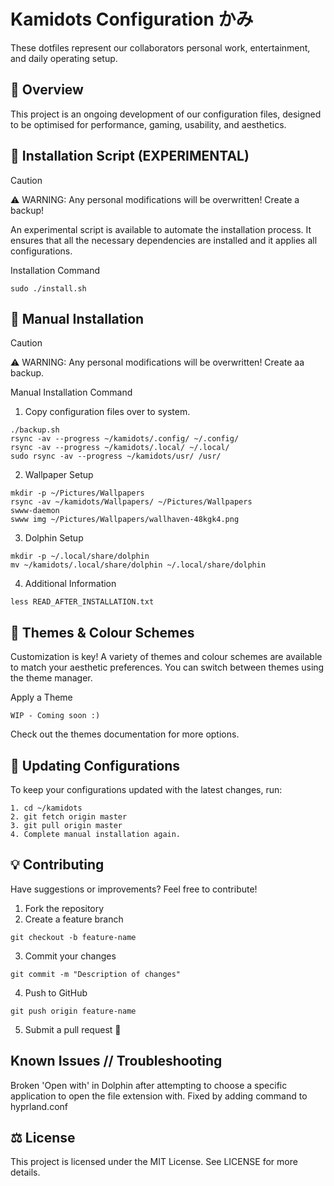 # Kamidots Configuration かみ

These dotfiles represent our collaborators personal work, entertainment, and daily operating setup.

## 📌 Overview

This project is an ongoing development of our configuration files, designed to be optimised for performance, gaming, usability, and aesthetics.

## 🚀 Installation Script (EXPERIMENTAL)
> [!CAUTION]
> ⚠️ WARNING: Any personal modifications will be overwritten! Create a backup!

An experimental script is available to automate the installation process. It ensures that all the necessary dependencies are installed and it applies all configurations.

Installation Command
```
sudo ./install.sh
```

## 🔧 Manual Installation
> [!CAUTION]
> ⚠️ WARNING: Any personal modifications will be overwritten! Create aa backup.

Manual Installation Command
1. Copy configuration files over to system.
```
./backup.sh
rsync -av --progress ~/kamidots/.config/ ~/.config/
rsync -av --progress ~/kamidots/.local/ ~/.local/
sudo rsync -av --progress ~/kamidots/usr/ /usr/
```

2. Wallpaper Setup
```
mkdir -p ~/Pictures/Wallpapers
rsync -av ~/kamidots/Wallpapers/ ~/Pictures/Wallpapers
swww-daemon
swww img ~/Pictures/Wallpapers/wallhaven-48kgk4.png
```

3. Dolphin Setup
```
mkdir -p ~/.local/share/dolphin
mv ~/kamidots/.local/share/dolphin ~/.local/share/dolphin
```

4. Additional Information
```
less READ_AFTER_INSTALLATION.txt
```
## 🎨 Themes & Colour Schemes

Customization is key! A variety of themes and colour schemes are available to match your aesthetic preferences. You can switch between themes using the theme manager.

Apply a Theme
```
WIP - Coming soon :)
```
Check out the themes documentation for more options.

## 🔄 Updating Configurations

To keep your configurations updated with the latest changes, run:
```
1. cd ~/kamidots
2. git fetch origin master
3. git pull origin master
4. Complete manual installation again.

```
## 💡 Contributing

Have suggestions or improvements? Feel free to contribute!

1. Fork the repository
2. Create a feature branch
```
git checkout -b feature-name
```
3. Commit your changes
```
git commit -m "Description of changes"
```
4. Push to GitHub
```
git push origin feature-name
```
5. Submit a pull request 🎉

## Known Issues // Troubleshooting
Broken 'Open with' in Dolphin after attempting to choose a specific application to open the file extension with.
Fixed by adding command to hyprland.conf

## ⚖️ License

This project is licensed under the MIT License. See LICENSE for more details.

